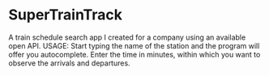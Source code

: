 # SuperTrainTrack
A train schedule search app I created for a company using an available open API.
USAGE:
Start typing the name of the station and the program will offer you autocomplete.
Enter the time in minutes, within which you want to observe the arrivals and departures.
